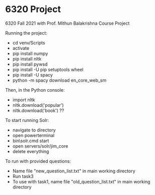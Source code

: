 # 6320 Project
6320 Fall 2021 with Prof. Mithun Balakrishna Course Project

Running the project:
* cd venv/Scripts
* activate
* pip install numpy
* pip install nltk
* pip install pywsd
* pip install -U pip setuptools wheel
* pip install -U spacy
* python -m spacy download en_core_web_sm

Then, in the Python console:
* import nltk
* nltk.download('popular')
* nltk.download('book')  ??

To start running Solr:
* navigate to directory
* open powerterminal
* bin\solr.cmd start
* open servers/solr/jim_core
* delete everything

To run with provided questions:
* Name file "new_question_list.txt" in main working directory
* Run task3
* To use with task1, name file "old_question_list.txt" in main working directory
